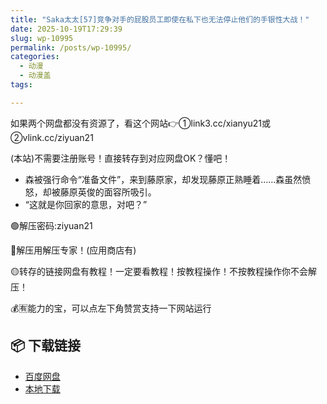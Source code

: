 ```yaml
---
title: "Saka太太[57]竞争对手的屁股员工即使在私下也无法停止他们的手银性大战！"
date: 2025-10-19T17:29:39
slug: wp-10995
permalink: /posts/wp-10995/
categories:
  - 动漫
  - 动漫盖
tags:

---
```


如果两个网盘都没有资源了，看这个网站👉①link3.cc/xianyu21或②vlink.cc/ziyuan21

(本站)不需要注册账号！直接转存到对应网盘OK？懂吧！

*   森被强行命令“准备文件”，来到藤原家，却发现藤原正熟睡着……森虽然愤怒，却被藤原英俊的面容所吸引。
*   “这就是你回家的意思，对吧？”

🟢解压密码:ziyuan21

🔵解压用解压专家！(应用商店有)

🟡转存的链接网盘有教程！一定要看教程！按教程操作！不按教程操作你不会解压！

💰🈶能力的宝，可以点左下角赞赏支持一下网站运行

## 📦 下载链接
- [百度网盘](https://blziyuan21.com/pay-download/10995?key=1d3770211d&down_id=0)
- [本地下载](https://blziyuan21.com/pay-download/10995?key=1d3770211d&down_id=1)


